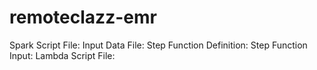 # remoteclazz-emr
Spark Script File: 
Input Data File:
Step Function Definition: 
Step Function Input:
Lambda Script File: 
